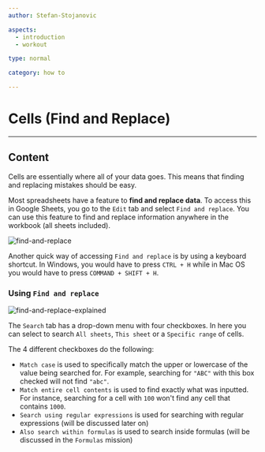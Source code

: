 ```yaml
---
author: Stefan-Stojanovic

aspects:
  - introduction
  - workout

type: normal

category: how to

---
```


# Cells (Find and Replace)

---
## Content

Cells are essentially where all of your data goes. This means that finding and replacing mistakes should be easy.

Most spreadsheets have a feature to **find and replace data**. To access this in Google Sheets, you go to the `Edit` tab and select `Find and replace`. You can use this feature to find and replace information anywhere in the workbook (all sheets included).

![find-and-replace](https://img.enkipro.com/78878b3b7f955f8bbd13b8163a01c876.png)

Another quick way of accessing `Find and replace` is by using a keyboard shortcut. In Windows, you would have to press `CTRL + H` while in Mac OS you would have to press `COMMAND + SHIFT + H`.

### Using `Find and replace`

![find-and-replace-explained](https://img.enkipro.com/1493f74c87ed109043a7ea500daf06a8.png)

The `Search` tab has a drop-down menu with four checkboxes. In here you can select to search `All sheets`, `This sheet` or a `Specific range` of cells.

The 4 different checkboxes do the following:
- `Match case` is used to specifically match the upper or lowercase of the value being searched for. For example, searching for `"ABC"` with this box checked will not find `"abc"`.
- `Match entire cell contents` is used to find exactly what was inputted. For instance, searching for a cell with `100` won't find any cell that contains `1000`.
- `Search using regular expressions` is used for searching with regular expressions (will be discussed later on)
- `Also search within formulas` is used to search inside formulas (will be discussed in the `Formulas` mission)
